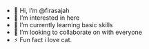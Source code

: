 - 👋 Hi, I’m @firasajah
- 👀 I’m interested in here
- 🌱 I’m currently learning basic skills
- 💞️ I’m looking to collaborate on with everyone
- ⚡ Fun fact i love cat.
